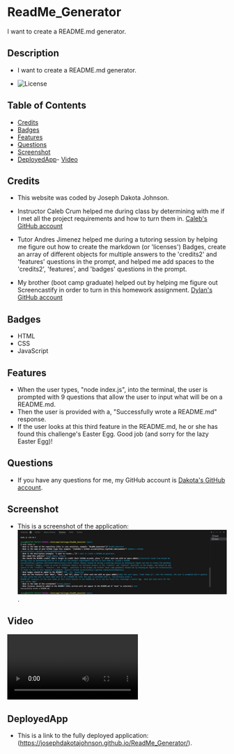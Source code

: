 # ReadMe_Generator
I want to create a README.md generator.

## Description

 - I want to create a README.md generator.

 - ![License](https://img.shields.io/badge/License-none-blue.svg)

## Table of Contents

  - [Credits](#credits)
  - [Badges](#badges)
  - [Features](#features)
  - [Questions](#questions)
  - [Screenshot](#screenshot)
  - [DeployedApp](#deployedApp)- [Video](#video)

## Credits

 - This website was coded by Joseph Dakota Johnson.

 - Instructor Caleb Crum helped me during class by determining with me if I met all the project requirements and how to turn them in. [Caleb's GitHub account](https://github.com/CalebCrumInstructor)

 - Tutor Andres Jimenez helped me during a tutoring session by helping me figure out how to create the markdown (or 'licenses') Badges, create an array of different objects for multiple answers to the 'credits2' and 'features' questions in the prompt, and helped me add spaces to the 'credits2', 'features', and 'badges'  questions in the prompt.

 - My brother (boot camp graduate) helped out by helping me figure out Screencastify in order to turn in this homework assignment. [Dylan's GitHub account](https://github.com/dylanstormjohnson)



## Badges

 - HTML
 - CSS
 - JavaScript

## Features

 - When the user types, "node index.js", into the terminal, the user is prompted with 9 questions that allow the user to input what will be on a README.md.
 - Then the user is provided with a, "Successfully wrote a README.md" response.
 - If the user looks at this third feature in the README.md, he or she has found this challenge's Easter Egg.  Good job (and sorry for the lazy Easter Egg)!

## Questions

 - If you have any questions for me, my GitHub account is [Dakota's GitHub account](https://github.com/josephdakotajohnson).

## Screenshot

 - This is a screenshot of the application: ![Application Screenshot](assets/images/Screen_Capture.JPG).

## Video

![Application Video](assets/images/Screen_Video_Test.webm)


## DeployedApp

 - This is a link to the fully deployed application: (https://josephdakotajohnson.github.io/ReadMe_Generator/).
